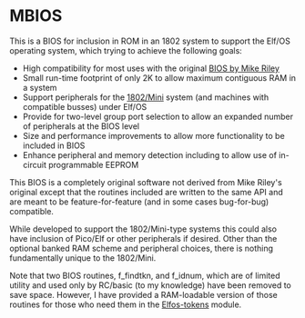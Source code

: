 # MBIOS

This is a BIOS for inclusion in ROM in an 1802 system to support the Elf/OS operating system, which trying to achieve the following goals:

* High compatibility for most uses with the original [BIOS by Mike Riley](https://github.com/rileym65/Elf-BIOS)
* Small run-time footprint of only 2K to allow maximum contiguous RAM in a system
* Support peripherals for the [1802/Mini](https://github.com/dmadole/1802-Mini) system (and machines with compatible busses) under Elf/OS
* Provide for two-level group port selection to allow an expanded number of peripherals at the BIOS level
* Size and performance improvements to allow more functionality to be included in BIOS
* Enhance peripheral and memory detection including to allow use of in-circuit programmable EEPROM

This BIOS is a completely original software not derived from Mike Riley's original except that the routines included are written to the same API and are meant to be feature-for-feature (and in some cases bug-for-bug) compatible.

While developed to support the 1802/Mini-type systems this could also have inclusion of Pico/Elf or other peripherals if desired. Other than the optional banked RAM scheme and peripheral choices, there is nothing fundamentally unique to the 1802/Mini.

Note that two BIOS routines, f_findtkn, and f_idnum, which are of limited utility and used only by RC/basic (to my knowledge) have been removed to save space. However, I have provided a RAM-loadable version of those routines for those who need them in the [Elfos-tokens](https://github.com/dmadole/Elfos-tokens) module.
